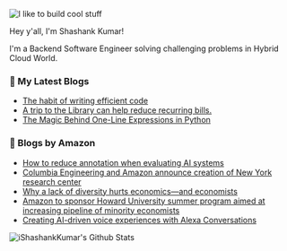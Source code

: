 ![I like to build cool stuff](https://res.cloudinary.com/dt8g3rhcy/image/upload/v1595929574/i_like_to_build_cool_shit._1_nzbwjh.png)

Hey y'all, I'm Shashank Kumar! 

I'm a Backend Software Engineer solving challenging problems in Hybrid Cloud World.

### 📕 My Latest Blogs
<!-- BLOG-POST-LIST:START -->
- [The habit of writing efficient code](https://medium.com/@ishashankkumar/the-habit-of-writing-efficient-code-153b05f04269?source=rss-d24dda280d5f------2)
- [A trip to the Library can help reduce recurring bills.](https://medium.com/swlh/a-trip-to-the-library-can-help-reduce-recurring-bills-23bca495cdf5?source=rss-d24dda280d5f------2)
- [The Magic Behind One-Line Expressions in Python](https://medium.com/swlh/the-magic-behind-one-line-expressions-in-python-816c10180c5c?source=rss-d24dda280d5f------2)
<!-- BLOG-POST-LIST:END -->

### 📕 Blogs by Amazon
<!-- AMAZON-BLOG-POST-LIST:START -->
- [How to reduce annotation when evaluating AI systems](https://www.amazon.science/blog/how-to-reduce-annotation-when-evaluating-ai-systems)
- [Columbia Engineering and Amazon announce creation of New York research center](https://www.amazon.science/academic-engagements/columbia-engineering-and-amazon-announce-creation-of-new-york-research-center)
- [Why a lack of diversity hurts economics—and economists](https://www.amazon.science/why-a-lack-of-diversity-hurts-economics-and-economists)
- [Amazon to sponsor Howard University summer program aimed at increasing pipeline of minority economists](https://www.amazon.science/latest-news/amazon-to-sponsor-howard-university-summer-program-aimed-at-increasing-pipeline-of-minority-economists)
- [Creating AI-driven voice experiences with Alexa Conversations](https://www.amazon.science/videos-webinars/conversational-AI-alexa-dialogue-management)
<!-- AMAZON-BLOG-POST-LIST:END -->



<img align="center" alt="iShashankKumar's Github Stats" src="https://github-readme-stats.vercel.app/api?username=ishashankkumar&show_icons=true&hide_border=true" />
